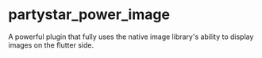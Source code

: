 # partystar_power_image
A powerful plugin that fully uses the native image library's ability to display images on the flutter side.
